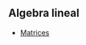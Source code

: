 ## Algebra lineal

- [Matrices](https://github.com/mondeja/fullstack/tree/master/backend/src/001-matematicas/teoria_practica/algebra_aritmetica/algebra_lineal/matrices.ipynb)

